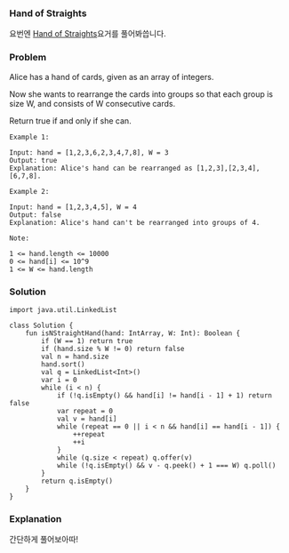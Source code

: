 ### Hand of Straights



요번엔 [Hand of Straights](https://leetcode.com/problems/hand-of-straights/)요거를 풀어봐씁니다.

### Problem

Alice has a hand of cards, given as an array of integers.

Now she wants to rearrange the cards into groups so that each group is size W, and consists of W consecutive cards.

Return true if and only if she can.

 
```
Example 1:

Input: hand = [1,2,3,6,2,3,4,7,8], W = 3
Output: true
Explanation: Alice's hand can be rearranged as [1,2,3],[2,3,4],[6,7,8].
```

```
Example 2:

Input: hand = [1,2,3,4,5], W = 4
Output: false
Explanation: Alice's hand can't be rearranged into groups of 4.
 ```
 
```
Note:

1 <= hand.length <= 10000
0 <= hand[i] <= 10^9
1 <= W <= hand.length
```


### Solution

```
import java.util.LinkedList

class Solution {
    fun isNStraightHand(hand: IntArray, W: Int): Boolean {
        if (W == 1) return true
        if (hand.size % W != 0) return false
        val n = hand.size
        hand.sort()
        val q = LinkedList<Int>()
        var i = 0
        while (i < n) {
            if (!q.isEmpty() && hand[i] != hand[i - 1] + 1) return false
            var repeat = 0
            val v = hand[i]
            while (repeat == 0 || i < n && hand[i] == hand[i - 1]) {
                ++repeat
                ++i
            }
            while (q.size < repeat) q.offer(v)
            while (!q.isEmpty() && v - q.peek() + 1 === W) q.poll()
        }
        return q.isEmpty()
    }
}
```

### Explanation

간단하게 풀어보아따!